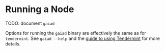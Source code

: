 # Running a Node

TODO: document `gaiad`

Options for running the `gaiad` binary are effectively the same as for `tendermint`. 
See `gaiad --help` and the 
[guide to using Tendermint](https://github.com/tendermint/tendermint/blob/master/docs/using-tendermint.md) 
for more details.


